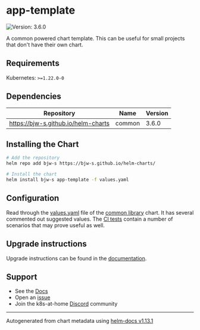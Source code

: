 # app-template

![Version: 3.6.0](https://img.shields.io/badge/Version-3.6.0-informational?style=flat-square)

A common powered chart template. This can be useful for small projects that don't have their own chart.

## Requirements

Kubernetes: `>=1.22.0-0`

## Dependencies

| Repository | Name | Version |
|------------|------|---------|
| https://bjw-s.github.io/helm-charts | common | 3.6.0 |

## Installing the Chart

```bash
# Add the repository
helm repo add bjw-s https://bjw-s.github.io/helm-charts/

# Install the chart
helm install bjw-s app-template -f values.yaml
```

## Configuration

Read through the [values.yaml](../../library/common/values.yaml) file of the [common library](../../library/common/) chart. It has several commented out suggested values.
The [CI tests](../../library/common-test/ci) contain a number of scenarios that may prove useful as well.

## Upgrade instructions

Upgrade instructions can be found in the [documentation](https://bjw-s.github.io/helm-charts/docs/app-template/#upgrade-instructions).

## Support

- See the [Docs](http://bjw-s.github.io/helm-charts/docs/)
- Open an [issue](https://github.com/bjw-s/helm-charts/issues/new/choose)
- Join the k8s-at-home [Discord](https://discord.gg/k8s-at-home) community

----------------------------------------------
Autogenerated from chart metadata using [helm-docs v1.13.1](https://github.com/norwoodj/helm-docs/releases/v1.13.1)

